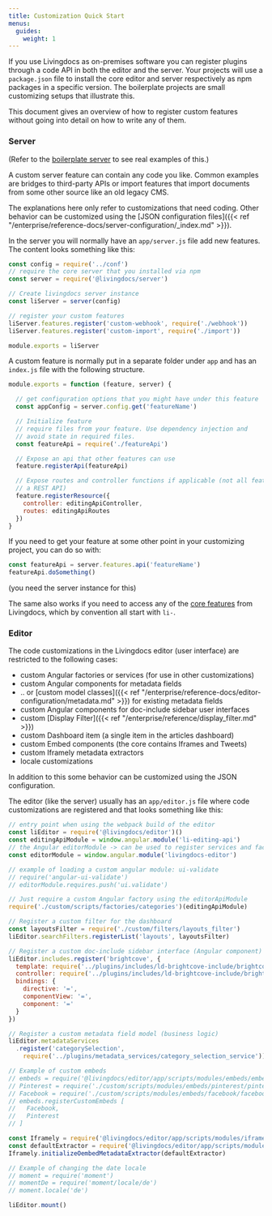 ```yaml
---
title: Customization Quick Start
menus:
  guides:
    weight: 1
---
```


If you use Livingdocs as on-premises software you can register plugins through a code API in both the editor and the server. Your projects will use a `package.json` file to install the core editor and server respectively as npm packages in a specific version.
The boilerplate projects are small customizing setups that illustrate this.

This document gives an overview of how to register custom features without going into detail on how to write any of them.

### Server

(Refer to the [boilerplate server](https://github.com/livingdocsIO/livingdocs-server-boilerplate) to see real examples of this.)

A custom server feature can contain any code you like. Common examples are bridges to third-party APIs or import features that import documents from some other source like an old legacy CMS.

The explanations here only refer to customizations that need coding. Other behavior can be customized using the [JSON configuration files]({{< ref "/enterprise/reference-docs/server-configuration/_index.md" >}}).

In the server you will normally have an `app/server.js` file add new features. The content looks something like this:
```js
const config = require('../conf')
// require the core server that you installed via npm
const server = require('@livingdocs/server')

// Create livingdocs server instance
const liServer = server(config)

// register your custom features
liServer.features.register('custom-webhook', require('./webhook'))
liServer.features.register('custom-import', require('./import'))

module.exports = liServer
```

A custom feature is normally put in a separate folder under `app` and has an `index.js` file with the following structure.

```js
module.exports = function (feature, server) {

  // get configuration options that you might have under this feature
  const appConfig = server.config.get('featureName')

  // Initialize feature
  // require files from your feature. Use dependency injection and
  // avoid state in required files.
  const featureApi = require('./featureApi')

  // Expose an api that other features can use
  feature.registerApi(featureApi)

  // Expose routes and controller functions if applicable (not all features need
  // a REST API)
  feature.registerResource({
    controller: editingApiController,
    routes: editingApiRoutes
  })
}
```

If you need to get your feature at some other point in your customizing project, you can do so with:
```js
const featureApi = server.features.api('featureName')
featureApi.doSomething()
```
(you need the server instance for this)

The same also works if you need to access any of the [core features](https://github.com/livingdocsIO/livingdocs-server/tree/master/app/features) from Livingdocs, which by convention all start with `li-`.

### Editor

The code customizations in the Livingdocs editor (user interface) are restricted to the following cases:
- custom Angular factories or services (for use in other customizations)
- custom Angular components for metadata fields
- .. or [custom model classes]({{< ref "/enterprise/reference-docs/editor-configuration/metadata.md" >}}) for existing metadata fields
- custom Angular components for doc-include sidebar user interfaces
- custom [Display Filter]({{< ref "/enterprise/reference/display_filter.md" >}})
- custom Dashboard item (a single item in the articles dashboard)
- custom Embed components (the core contains Iframes and Tweets)
- custom Iframely metadata extractors
- locale customizations

In addition to this some behavior can be customized using the JSON configuration.

The editor (like the server) usually has an `app/editor.js` file where code customizations are registered and that looks something like this:
```js
// entry point when using the webpack build of the editor
const liEditor = require('@livingdocs/editor')()
const editingApiModule = window.angular.module('li-editing-api')
// the Angular editorModule -> can be used to register services and factories
const editorModule = window.angular.module('livingdocs-editor')

// example of loading a custom angular module: ui-validate
// require('angular-ui-validate')
// editorModule.requires.push('ui.validate')

// Just require a custom Angular factory using the editorApiModule
require('./custom/scripts/factories/categories')(editingApiModule)

// Register a custom filter for the dashboard
const layoutsFilter = require('./custom/filters/layouts_filter')
liEditor.searchFilters.registerList('layouts', layoutsFilter)

// Register a custom doc-include sidebar interface (Angular component)
liEditor.includes.register('brightcove', {
  template: require('../plugins/includes/ld-brightcove-include/brightcove_include_template.html'),
  controller: require('../plugins/includes/ld-brightcove-include/brightcove_include_controller'),
  bindings: {
    directive: '=',
    componentView: '=',
    component: '='
  }
})

// Register a custom metadata field model (business logic)
liEditor.metadataServices
  .register('categorySelection',
    require('../plugins/metadata_services/category_selection_service'))

// Example of custom embeds
// embeds = require('@livingdocs/editor/app/scripts/modules/embeds/embeds')
// Pinterest = require('./custom/scripts/modules/embeds/pinterest/pinterest')
// Facebook = require('./custom/scripts/modules/embeds/facebook/facebook')
// embeds.registerCustomEmbeds [
//   Facebook,
//   Pinterest
// ]

const Iframely = require('@livingdocs/editor/app/scripts/modules/iframely')
const defaultExtractor = require('@livingdocs/editor/app/scripts/modules/iframely/default_metadata_extractor')
Iframely.initializeOembedMetadataExtractor(defaultExtractor)

// Example of changing the date locale
// moment = require('moment')
// momentDe = require('moment/locale/de')
// moment.locale('de')

liEditor.mount()
```

